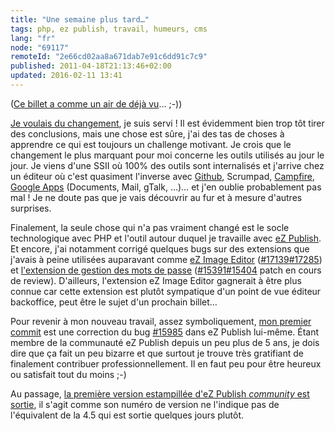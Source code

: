 ```yaml
---
title: "Une semaine plus tard…"
tags: php, ez publish, travail, humeurs, cms
lang: "fr"
node: "69117"
remoteId: "2e66cd02aa8a671dab7e91c6dd91c7c9"
published: 2011-04-18T21:13:46+02:00
updated: 2016-02-11 13:41
---
```


([Ce billet a comme un air de déjà vu](/post/une-semaine-plus-tard)… ;-))


[Je voulais du changement](/post/bye-bye-smile), je suis servi&nbsp;! Il est
évidemment bien trop tôt tirer des conclusions, mais une chose est sûre, j'ai
des tas de choses à apprendre ce qui est toujours un challenge motivant. Je
crois que le changement le plus marquant pour moi concerne les outils utilisés
au jour le jour. Je viens d'une SSII où 100% des outils sont internalisés et
j'arrive chez un éditeur où c'est quasiment l'inverse avec
[Github](https://github.com/), Scrumpad,
[Campfire](http://campfirenow.com/), [Google
Apps](http://www.google.com/apps/intl/fr/business/index.html#utm_campaign=fr&amp;utm_source=fr-ha-emea-fr-bk&amp;utm_medium=ha&amp;utm_term=google%20apps)
(Documents, Mail, gTalk, …)… et j'en oublie probablement pas mal ! Je ne
doute pas que je vais découvrir au fur et à mesure d'autres surprises.


Finalement, la seule chose qui n'a pas vraiment changé est le socle
technologique avec PHP et l'outil autour duquel je travaille avec [eZ
Publish](/tag/ez-publish). Et encore, j'ai notamment corrigé quelques bugs sur
des extensions que j'avais à peine utilisées auparavant comme [eZ Image
Editor](http://doc.ez.no/Extensions/eZ-Publish-extensions/eZ-Image-Editor/Setup-and-user-guide-eZ-Image-Editor)
([#17139](http://issues.ez.no/17139)[#17285](http://issues.ez.no/17285)) et
[l'extension de gestion des mots de
passe](http://doc.ez.no/Extensions/eZ-Publish-extensions/eZ-MB-Password-Expiry)
([#15391](http://issues.ez.no/15391)[#15404](http://issues.ez.no/15404) patch en
cours de review). D'ailleurs, l'extension eZ Image Editor gagnerait à être plus
connue car cette extension est plutôt sympatique d'un point de vue éditeur
backoffice, peut être le sujet d'un prochain billet…


Pour revenir à mon nouveau travail, assez symboliquement, [mon premier
commit](https://github.com/ezsystems/ezpublish/commit/90abff0) est une
correction du bug [#15985](http://issues.ez.no/15985) dans eZ Publish lui-même.
Étant membre de la communauté eZ Publish depuis un peu plus de 5 ans, je dois
dire que ça fait un peu bizarre et que surtout je trouve très gratifiant de
finalement contribuer professionnellement. Il en faut peu pour être heureux ou
satisfait tout du moins ;-)


Au passage, [la première version estampillée d'eZ Publish *community* est
sortie](http://share.ez.no/blogs/community-project-board/ez-publish-community-project-4.2011-very-first-build-available-now),
il s'agit comme son numéro de version ne l'indique pas de l'équivalent de la
4.5 qui est sortie quelques jours plutôt.

